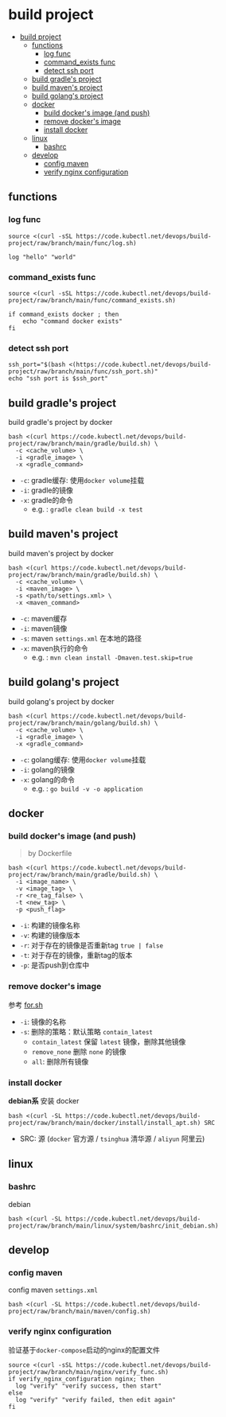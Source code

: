 # build project

<!-- TOC -->

* [build project](#build-project)
    * [functions](#functions)
        * [log func](#log-func)
        * [command_exists func](#command_exists-func)
        * [detect ssh port](#detect-ssh-port)
    * [build gradle's project](#build-gradles-project)
    * [build maven's project](#build-mavens-project)
    * [build golang's project](#build-golangs-project)
    * [docker](#docker)
        * [build docker's image (and push)](#build-dockers-image-and-push)
        * [remove docker's image](#remove-dockers-image)
        * [install docker](#install-docker)
    * [linux](#linux)
        * [bashrc](#bashrc)
    * [develop](#develop)
        * [config maven](#config-maven)
        * [verify nginx configuration](#verify-nginx-configuration)

<!-- TOC -->

## functions

### log func

```shell
source <(curl -sSL https://code.kubectl.net/devops/build-project/raw/branch/main/func/log.sh)

log "hello" "world"
```

### command_exists func

```shell
source <(curl -sSL https://code.kubectl.net/devops/build-project/raw/branch/main/func/command_exists.sh)

if command_exists docker ; then
    echo "command docker exists"
fi
```

### detect ssh port

```shell
ssh_port="$(bash <(https://code.kubectl.net/devops/build-project/raw/branch/main/func/ssh_port.sh)"
echo "ssh port is $ssh_port"
```

## build gradle's project

build gradle's project by docker

```shell
bash <(curl https://code.kubectl.net/devops/build-project/raw/branch/main/gradle/build.sh) \
  -c <cache_volume> \
  -i <gradle_image> \
  -x <gradle_command>
```

- `-c`: gradle缓存: 使用`docker volume`挂载
- `-i`: gradle的镜像
- `-x`: gradle的命令
    - e.g. : `gradle clean build -x test`

## build maven's project

build maven's project by docker

```shell
bash <(curl https://code.kubectl.net/devops/build-project/raw/branch/main/gradle/build.sh) \
  -c <cache_volume> \
  -i <maven_image> \
  -s <path/to/settings.xml> \
  -x <maven_command>
```

- `-c`: maven缓存
- `-i`: maven镜像
- `-s`: maven `settings.xml` 在本地的路径
- `-x`: maven执行的命令
    - e.g. : `mvn clean install -Dmaven.test.skip=true`

## build golang's project

build golang's project by docker

```shell
bash <(curl https://code.kubectl.net/devops/build-project/raw/branch/main/golang/build.sh) \
  -c <cache_volume> \
  -i <gradle_image> \
  -x <gradle_command>
```

- `-c`: golang缓存: 使用`docker volume`挂载
- `-i`: golang的镜像
- `-x`: golang的命令
    - e.g. : `go build -v -o application`

## docker

### build docker's image (and push)

> by Dockerfile

```shell
bash <(curl https://code.kubectl.net/devops/build-project/raw/branch/main/gradle/build.sh) \
  -i <image_name> \
  -v <image_tag> \
  -r <re_tag_false> \
  -t <new_tag> \
  -p <push_flag>
```

- `-i`: 构建的镜像名称
- `-v`: 构建的镜像版本
- `-r`: 对于存在的镜像是否重新tag `true | false`
- `-t`: 对于存在的镜像，重新tag的版本
- `-p`: 是否push到仓库中

### remove docker's image

参考 [for.sh](.example/for.sh)

- `-i`: 镜像的名称
- `-s`: 删除的策略：默认策略 `contain_latest`
    - `contain_latest` 保留 `latest` 镜像，删除其他镜像
    - `remove_none` 删除 `none` 的镜像
    - `all`: 删除所有镜像

### install docker

**debian系** 安装 docker

```shell
bash <(curl -SL https://code.kubectl.net/devops/build-project/raw/branch/main/docker/install/install_apt.sh) SRC
````

- SRC: 源 (`docker` 官方源 / `tsinghua` 清华源 / `aliyun` 阿里云)

## linux

### bashrc

debian

```shell
bash <(curl -SL https://code.kubectl.net/devops/build-project/raw/branch/main/linux/system/bashrc/init_debian.sh)
```

## develop

### config maven

config maven `settings.xml`

```shell
bash <(curl -SL https://code.kubectl.net/devops/build-project/raw/branch/main/maven/config.sh)
```

### verify nginx configuration

验证基于`docker-compose`启动的nginx的配置文件

```shell
source <(curl -sSL https://code.kubectl.net/devops/build-project/raw/branch/main/nginx/verify_func.sh)
if verify_nginx_configuration nginx; then
  log "verify" "verify success, then start"
else
  log "verify" "verify failed, then edit again"
fi
```